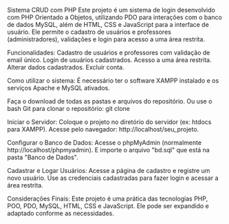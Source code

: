 Sistema CRUD com PHP
Este projeto é um sistema de login desenvolvido com PHP Orientado a Objetos, utilizando PDO para interações com o banco de dados MySQL, além de HTML, CSS e JavaScript para a interface de usuário. Ele permite o cadastro de usuários e professores (administradores), validações e login para acesso a uma área restrita.

Funcionalidades:
Cadastro de usuários e professores com validação de email único.
Login de usuários cadastrados.
Acesso a uma área restrita.
Alterar dados cadastrados.
Excluir conta.

Como utilizar o sistema:
É necessário ter o software XAMPP instalado e os serviços Apache e MySQL ativados.

Faça o download de todas as pastas e arquivos do repositório.
Ou use o bash Git para clonar o repositório:
git clone <url-do-repositorio>

Iniciar o Servidor:
Coloque o projeto no diretório do servidor (ex: htdocs para XAMPP).
Acesse pelo navegador: http://localhost/seu_projeto.

Configurar o Banco de Dados:
Acesse o phpMyAdmin (normalmente http://localhost/phpmyadmin).
E importe o arquivo "bd.sql" que está na pasta "Banco de Dados".

Cadastrar e Logar Usuários:
Acesse a página de cadastro e registre um novo usuário.
Use as credenciais cadastradas para fazer login e acessar a área restrita.

Considerações Finais:
Este projeto é uma prática das tecnologias PHP, POO, PDO, MySQL, HTML, CSS e JavaScript. Ele pode ser expandido e adaptado conforme as necessidades.
